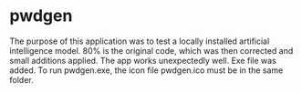 # pwdgen
The purpose of this application was to test a locally installed artificial intelligence model. 80% is the original code, which was then corrected and small additions applied. The app works unexpectedly well.
Exe file was added. To run pwdgen.exe, the icon file pwdgen.ico must be in the same folder.
